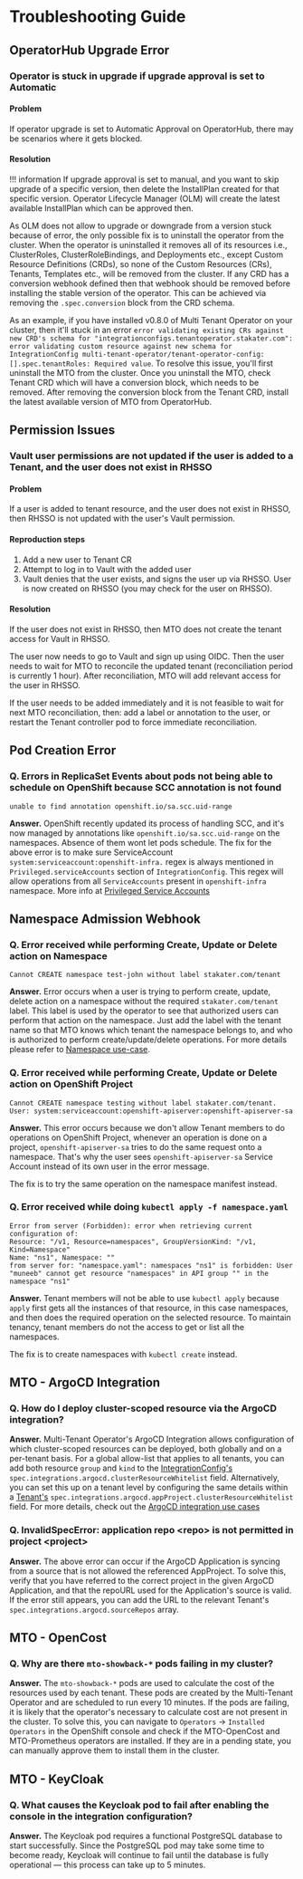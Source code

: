 # Troubleshooting Guide

## OperatorHub Upgrade Error

### Operator is stuck in upgrade if upgrade approval is set to Automatic

#### Problem

If operator upgrade is set to Automatic Approval on OperatorHub, there may be scenarios where it gets blocked.

#### Resolution

!!! information
        If upgrade approval is set to manual, and you want to skip upgrade of a specific version, then delete the InstallPlan created for that specific version. Operator Lifecycle Manager (OLM) will create the latest available InstallPlan which can be approved then.

As OLM does not allow to upgrade or downgrade from a version stuck because of error, the only possible fix is to uninstall the operator from the cluster.
When the operator is uninstalled it removes all of its resources i.e., ClusterRoles, ClusterRoleBindings, and Deployments etc., except Custom Resource Definitions (CRDs), so none of the Custom Resources (CRs), Tenants, Templates etc., will be removed from the cluster.
If any CRD has a conversion webhook defined then that webhook should be removed before installing the stable version of the operator. This can be achieved via removing the `.spec.conversion` block from the CRD schema.

As an example, if you have installed v0.8.0 of Multi Tenant Operator on your cluster, then it'll stuck in an error `error validating existing CRs against new CRD's schema for "integrationconfigs.tenantoperator.stakater.com": error validating custom resource against new schema for IntegrationConfig multi-tenant-operator/tenant-operator-config: [].spec.tenantRoles: Required value`. To resolve this issue, you'll first uninstall the MTO from the cluster. Once you uninstall the MTO, check Tenant CRD which will have a conversion block, which needs to be removed. After removing the conversion block from the Tenant CRD, install the latest available version of MTO from OperatorHub.

## Permission Issues

### Vault user permissions are not updated if the user is added to a Tenant, and the user does not exist in RHSSO

#### Problem

If a user is added to tenant resource, and the user does not exist in RHSSO, then RHSSO is not updated with the user's Vault permission.

#### Reproduction steps

1. Add a new user to Tenant CR
1. Attempt to log in to Vault with the added user
1. Vault denies that the user exists, and signs the user up via RHSSO. User is now created on RHSSO (you may check for the user on RHSSO).

#### Resolution

If the user does not exist in RHSSO, then MTO does not create the tenant access for Vault in RHSSO.

The user now needs to go to Vault and sign up using OIDC. Then the user needs to wait for MTO to reconcile the updated tenant (reconciliation period is currently 1 hour). After reconciliation, MTO will add relevant access for the user in RHSSO.

If the user needs to be added immediately and it is not feasible to wait for next MTO reconciliation, then: add a label or annotation to the user, or restart the Tenant controller pod to force immediate reconciliation.

## Pod Creation Error

### Q. Errors in ReplicaSet Events about pods not being able to schedule on OpenShift because SCC annotation is not found

```terminal
unable to find annotation openshift.io/sa.scc.uid-range
```

**Answer.** OpenShift recently updated its process of handling SCC, and it's now managed by annotations like `openshift.io/sa.scc.uid-range` on the namespaces. Absence  of them wont let pods schedule. The fix for the above error is to make sure ServiceAccount `system:serviceaccount:openshift-infra.` regex is always mentioned in `Privileged.serviceAccounts` section of `IntegrationConfig`. This regex will allow operations from all `ServiceAccounts` present in `openshift-infra` namespace. More info at [Privileged Service Accounts](./kubernetes-resources/integration-config.md#privileged)

## Namespace Admission Webhook

### Q. Error received while performing Create, Update or Delete action on Namespace

```terminal
Cannot CREATE namespace test-john without label stakater.com/tenant
```

**Answer.** Error occurs when a user is trying to perform create, update, delete action on a namespace without the required `stakater.com/tenant` label. This label is used by the operator to see that authorized users can perform that action on the namespace. Just add the label with the tenant name so that MTO knows which tenant the namespace belongs to, and who is authorized to perform create/update/delete operations. For more details please refer to [Namespace use-case](./kubernetes-resources/tenant/how-to-guides/create-namespaces.md).

### Q. Error received while performing Create, Update or Delete action on OpenShift Project

```terminal
Cannot CREATE namespace testing without label stakater.com/tenant. User: system:serviceaccount:openshift-apiserver:openshift-apiserver-sa
```

**Answer.** This error occurs because we don't allow Tenant members to do operations on OpenShift Project, whenever an operation is done on a project, `openshift-apiserver-sa` tries to do the same request onto a namespace. That's why the user sees `openshift-apiserver-sa` Service Account instead of its own user in the error message.

The fix is to try the same operation on the namespace manifest instead.

### Q. Error received while doing `kubectl apply -f namespace.yaml`

```terminal
Error from server (Forbidden): error when retrieving current configuration of:
Resource: "/v1, Resource=namespaces", GroupVersionKind: "/v1, Kind=Namespace"
Name: "ns1", Namespace: ""
from server for: "namespace.yaml": namespaces "ns1" is forbidden: User "muneeb" cannot get resource "namespaces" in API group "" in the namespace "ns1"
```

**Answer.** Tenant members will not be able to use `kubectl apply` because `apply` first gets all the instances of that resource, in this case namespaces, and then does the required operation on the selected resource. To maintain tenancy, tenant members do not the access to get or list all the namespaces.

The fix is to create namespaces with `kubectl create` instead.

## MTO - ArgoCD Integration

### Q. How do I deploy cluster-scoped resource via the ArgoCD integration?

**Answer.** Multi-Tenant Operator's ArgoCD Integration allows configuration of which cluster-scoped resources can be deployed, both globally and on a per-tenant basis. For a global allow-list that applies to all tenants, you can add both resource `group` and  `kind` to the [IntegrationConfig's](./kubernetes-resources/integration-config.md#argocd) `spec.integrations.argocd.clusterResourceWhitelist` field. Alternatively, you can set this up on a tenant level by configuring the same details within a [Tenant's](./kubernetes-resources/tenant/tenant-overview.md) `spec.integrations.argocd.appProject.clusterResourceWhitelist` field. For more details, check out the [ArgoCD integration use cases](./integrations/argocd.md#allowing-argocd-to-sync-certain-cluster-wide-resources)

### Q. InvalidSpecError: application repo \<repo\> is not permitted in project \<project\>

**Answer.** The above error can occur if the ArgoCD Application is syncing from a source that is not allowed the referenced AppProject. To solve this, verify that you have referred to the correct project in the given ArgoCD Application, and that the repoURL used for the Application's source is valid. If the error still appears, you can add the URL to the relevant Tenant's `spec.integrations.argocd.sourceRepos` array.

## MTO - OpenCost

### Q. Why are there `mto-showback-*` pods failing in my cluster?

**Answer.** The `mto-showback-*` pods are used to calculate the cost of the resources used by each tenant. These pods are created by the Multi-Tenant Operator and are scheduled to run every 10 minutes. If the pods are failing, it is likely that the operator's necessary to calculate cost are not present in the cluster. To solve this, you can navigate to `Operators` -> `Installed Operators` in the OpenShift console and check if the MTO-OpenCost and MTO-Prometheus operators are installed. If they are in a pending state, you can manually approve them to install them in the cluster.

## MTO - KeyCloak

### Q. What causes the Keycloak pod to fail after enabling the console in the integration configuration?

**Answer.** The Keycloak pod requires a functional PostgreSQL database to start successfully. Since the PostgreSQL pod may take some time to become ready, Keycloak will continue to fail until the database is fully operational — this process can take up to 5 minutes.
